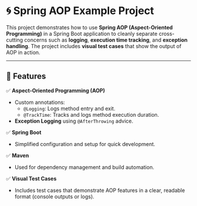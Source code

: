 # 🌀 Spring AOP Example Project

This project demonstrates how to use **Spring AOP (Aspect-Oriented Programming)** in a Spring Boot application to cleanly separate cross-cutting concerns such as **logging**, **execution time tracking**, and **exception handling**. The project includes **visual test cases** that show the output of AOP in action.

---

## 📌 Features

✅ **Aspect-Oriented Programming (AOP)**  
- Custom annotations:
  - `@Logging`: Logs method entry and exit.
  - `@TrackTime`: Tracks and logs method execution duration.
- **Exception Logging** using `@AfterThrowing` advice.

✅ **Spring Boot**  
- Simplified configuration and setup for quick development.

✅ **Maven**  
- Used for dependency management and build automation.

✅ **Visual Test Cases**  
- Includes test cases that demonstrate AOP features in a clear, readable format (console outputs or logs).

